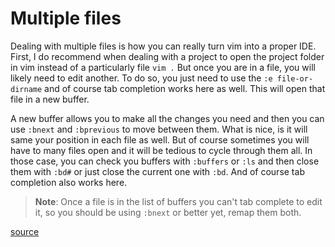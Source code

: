 # Multiple files

Dealing with multiple files is how you can really turn vim into a proper IDE.
First, I do recommend when dealing with a project to open the project folder in vim instead of a particularly file `vim .`
But once you are in a file, you will likely need to edit another.
To do so, you just need to use the `:e file-or-dirname` and of course tab completion works here as well.
This will open that file in a new buffer. 

A new buffer allows you to make all the changes you need and then you can use `:bnext` and `:bprevious` to move between them. 
What is nice, is it will same your position in each file as well. 
But of course sometimes you will have to many files open and it will be tedious to cycle through them all. 
In those case, you can check you buffers with `:buffers` or `:ls` and then close them with `:bd#` or just close the current one with `:bd`.
And of course tab completion also works here.
> **Note**: Once a file is in the list of buffers you can't tab complete to edit it, so you should be using `:bnext` or better yet, remap them both. 


[source](https://vi.stackexchange.com/a/3067)
